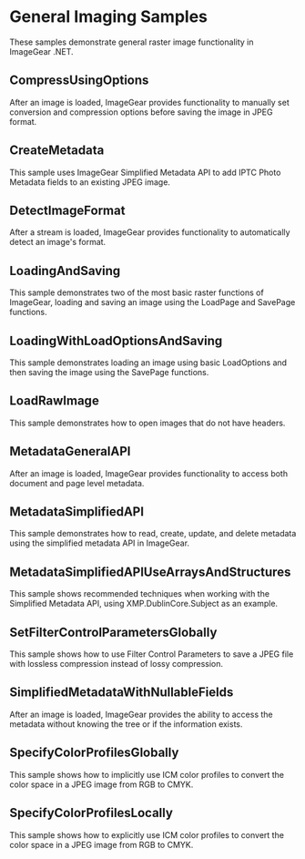 # General Imaging Samples

These samples demonstrate general raster image functionality in ImageGear .NET.

## CompressUsingOptions

After an image is loaded, ImageGear provides functionality to manually set conversion and compression options before saving the image in JPEG format.

## CreateMetadata

This sample uses ImageGear Simplified Metadata API to add IPTC Photo Metadata fields to an existing JPEG image.

## DetectImageFormat

After a stream is loaded, ImageGear provides functionality to automatically detect an image's format.

## LoadingAndSaving

This sample demonstrates two of the most basic raster functions of ImageGear, loading and saving an image using the LoadPage and SavePage functions.

## LoadingWithLoadOptionsAndSaving

This sample demonstrates loading an image using basic LoadOptions and then saving the image using the SavePage functions.

## LoadRawImage

This sample demonstrates how to open images that do not have headers.

## MetadataGeneralAPI

After an image is loaded, ImageGear provides functionality to access both document and page level metadata.

## MetadataSimplifiedAPI

This sample demonstrates how to read, create, update, and delete metadata using the simplified metadata API in ImageGear.

## MetadataSimplifiedAPIUseArraysAndStructures

This sample shows recommended techniques when working with the Simplified Metadata API, using XMP.DublinCore.Subject as an example.

## SetFilterControlParametersGlobally

This sample shows how to use Filter Control Parameters to save a JPEG file with lossless compression instead of lossy compression.

## SimplifiedMetadataWithNullableFields

After an image is loaded, ImageGear provides the ability to access the metadata without knowing the tree or if the information exists.

## SpecifyColorProfilesGlobally

This sample shows how to implicitly use ICM color profiles to convert the color space in a JPEG image from RGB to CMYK.

## SpecifyColorProfilesLocally

This sample shows how to explicitly use ICM color profiles to convert the color space in a JPEG image from RGB to CMYK.
